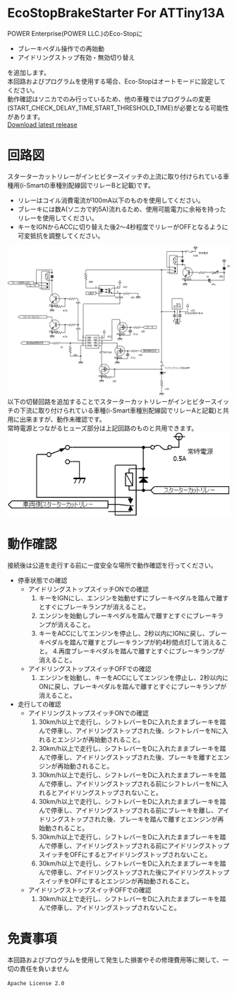 # EcoStopBrakeStarter For ATTiny13A

POWER Enterprise(POWER LLC.)のEco-Stopに  
- ブレーキペダル操作での再始動
- アイドリングストップ有効・無効切り替え

を追加します。  
本回路およびプログラムを使用する場合、Eco-Stopはオートモードに設定してください。  
動作確認はソニカでのみ行っているため、他の車種ではプログラムの変更(START_CHECK_DELAY_TIME,START_THRESHOLD_TIME)が必要となる可能性があります。  
[Download latest release](../../releases)

# 回路図
スターターカットリレーがインヒビタースイッチの上流に取り付けられている車種用(i-Smartの車種別配線図でリレーBと記載)です。
- リレーはコイル消費電流が100mA以下のものを使用してください。
- ブレーキには数A(ソニカで約5A)流れるため、使用可能電力に余裕を持ったリレーを使用してください。
- キーをIGNからACCに切り替えた後2～4秒程度でリレーがOFFとなるように可変抵抗を調整してください。

![EcoStopBrakeStarter.png](/CircuitDiagrams/EcoStopBrakeStarter.png "EcoStopBrakeStarter")
以下の切替回路を追加することでスターターカットリレーがインヒビタースイッチの下流に取り付けられている車種(i-Smart車種別配線図でリレーAと記載)と共用に出来ますが、動作未確認です。  
常時電源とつながるヒューズ部分は上記回路のものと共用できます。
![StarterCutRelay.png](/CircuitDiagrams/StarterCutRelay.png "StarterCutRelay")

# 動作確認
接続後は公道を走行する前に一度安全な場所で動作確認を行ってください。
- 停車状態での確認
    - アイドリングストップスイッチONでの確認
        1. キーをIGNにし、エンジンを始動せずにブレーキペダルを踏んで離すとすぐにブレーキランプが消えること。
        2. エンジンを始動しブレーキペダルを踏んで離すとすぐにブレーキランプが消えること。
        3. キーをACCにしてエンジンを停止し、2秒以内にIGNに戻し、ブレーキペダルを踏んで離すとブレーキランプが約4秒間点灯して消えること。
        4.再度ブレーキペダルを踏んで離すとすぐにブレーキランプが消えること。
    - アイドリングストップスイッチOFFでの確認
        1. エンジンを始動し、キーをACCにしてエンジンを停止し、2秒以内にONに戻し、ブレーキペダルを踏んで離すとすぐにブレーキランプが消えること。
- 走行しての確認
    - アイドリングストップスイッチONでの確認
        1. 30km/h以上で走行し、シフトレバーをDに入れたままブレーキを踏んで停車し、アイドリングストップされた後、シフトレバーをNに入れるとエンジンが再始動されること。
        2. 30km/h以上で走行し、シフトレバーをDに入れたままブレーキを踏んで停車し、アイドリングストップされた後、ブレーキを離すとエンジンが再始動されること。
        3. 30km/h以上で走行し、シフトレバーをDに入れたままブレーキを踏んで停車し、アイドリングストップされる前にシフトレバーをNに入れるとアイドリングストップされないこと。
        4. 30km/h以上で走行し、シフトレバーをDに入れたままブレーキを踏んで停車し、アイドリングストップされる前にブレーキを離し、アイドリングストップされた後、ブレーキを踏んで離すとエンジンが再始動されること。
        5. 30km/h以上で走行し、シフトレバーをDに入れたままブレーキを踏んで停車し、アイドリングストップされる前にアイドリングストップスイッチをOFFにするとアイドリングストップされないこと。
        6. 30km/h以上で走行し、シフトレバーをDに入れたままブレーキを踏んで停車し、アイドリングストップされた後にアイドリングストップスイッチをOFFにするとエンジンが再始動されること。
    - アイドリングストップスイッチOFFでの確認
        1. 30km/h以上で走行し、シフトレバーをDに入れたままブレーキを踏んで停車し、アイドリングストップされないこと。


# 免責事項
本回路およびプログラムを使用して発生した損害やその修理費用等に関して、一切の責任を負いません

`Apache License 2.0`
